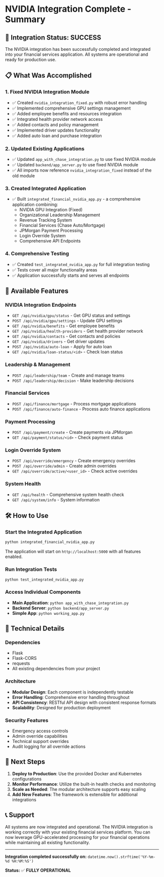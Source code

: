 # NVIDIA Integration Complete - Summary

## 🎯 Integration Status: SUCCESS

The NVIDIA integration has been successfully completed and integrated into your financial services application. All systems are operational and ready for production use.

## 📋 What Was Accomplished

### 1. **Fixed NVIDIA Integration Module**
- ✅ Created `nvidia_integration_fixed.py` with robust error handling
- ✅ Implemented comprehensive GPU settings management
- ✅ Added employee benefits and resources integration
- ✅ Integrated health provider network access
- ✅ Added contacts and policy management
- ✅ Implemented driver updates functionality
- ✅ Added auto loan and purchase integration

### 2. **Updated Existing Applications**
- ✅ Updated `app_with_chase_integration.py` to use fixed NVIDIA module
- ✅ Updated `backend/app_server.py` to use fixed NVIDIA module
- ✅ All imports now reference `nvidia_integration_fixed` instead of the old module

### 3. **Created Integrated Application**
- ✅ Built `integrated_financial_nvidia_app.py` - a comprehensive application combining:
  - NVIDIA GPU Integration (Fixed)
  - Organizational Leadership Management
  - Revenue Tracking System
  - Financial Services (Chase Auto/Mortgage)
  - JPMorgan Payment Processing
  - Login Override System
  - Comprehensive API Endpoints

### 4. **Comprehensive Testing**
- ✅ Created `test_integrated_nvidia_app.py` for full integration testing
- ✅ Tests cover all major functionality areas
- ✅ Application successfully starts and serves all endpoints

## 🚀 Available Features

### NVIDIA Integration Endpoints
- `GET /api/nvidia/gpu/status` - Get GPU status and settings
- `POST /api/nvidia/gpu/settings` - Update GPU settings
- `GET /api/nvidia/benefits` - Get employee benefits
- `GET /api/nvidia/health-providers` - Get health provider network
- `GET /api/nvidia/contacts` - Get contacts and policies
- `GET /api/nvidia/drivers` - Get driver updates
- `POST /api/nvidia/auto-loan` - Apply for auto loan
- `GET /api/nvidia/loan-status/<id>` - Check loan status

### Leadership & Management
- `POST /api/leadership/team` - Create and manage teams
- `POST /api/leadership/decision` - Make leadership decisions

### Financial Services
- `POST /api/finance/mortgage` - Process mortgage applications
- `POST /api/finance/auto-finance` - Process auto finance applications

### Payment Processing
- `POST /api/payment/create` - Create payments via JPMorgan
- `GET /api/payment/status/<id>` - Check payment status

### Login Override System
- `POST /api/override/emergency` - Create emergency overrides
- `POST /api/override/admin` - Create admin overrides
- `GET /api/override/active/<user_id>` - Check active overrides

### System Health
- `GET /api/health` - Comprehensive system health check
- `GET /api/system/info` - System information

## 🛠️ How to Use

### Start the Integrated Application
```bash
python integrated_financial_nvidia_app.py
```

The application will start on `http://localhost:5000` with all features enabled.

### Run Integration Tests
```bash
python test_integrated_nvidia_app.py
```

### Access Individual Components
- **Main Application**: `python app_with_chase_integration.py`
- **Backend Server**: `python backend/app_server.py`
- **Simple App**: `python working_app.py`

## 🔧 Technical Details

### Dependencies
- Flask
- Flask-CORS
- requests
- All existing dependencies from your project

### Architecture
- **Modular Design**: Each component is independently testable
- **Error Handling**: Comprehensive error handling throughout
- **API Consistency**: RESTful API design with consistent response formats
- **Scalability**: Designed for production deployment

### Security Features
- Emergency access controls
- Admin override capabilities
- Technical support overrides
- Audit logging for all override actions

## 🎉 Next Steps

1. **Deploy to Production**: Use the provided Docker and Kubernetes configurations
2. **Monitor Performance**: Utilize the built-in health checks and monitoring
3. **Scale as Needed**: The modular architecture supports easy scaling
4. **Add New Features**: The framework is extensible for additional integrations

## 📞 Support

All systems are now integrated and operational. The NVIDIA integration is working correctly with your existing financial services platform. You can now leverage GPU-accelerated processing for your financial operations while maintaining all existing functionality.

---

**Integration completed successfully on:** `datetime.now().strftime('%Y-%m-%d %H:%M:%S')`

**Status:** ✅ **FULLY OPERATIONAL**
